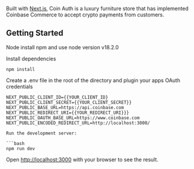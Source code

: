Built with [Next.js](https://nextjs.org/), Coin Auth is a luxury furniture store that has implemented Coinbase Commerce to accept crypto payments from customers.

## Getting Started

Node install npm and use node version v18.2.0

Install dependencies

```
npm install
```

Create a .env file in the root of the directory and plugin your apps OAuth credentials

````
NEXT_PUBLIC_CLIENT_ID={{YOUR_CLIENT_ID}
NEXT_PUBLIC_CLIENT_SECRET={{YOUR_CLIENT_SECRET}}
NEXT_PUBLIC_BASE_URL=https://api.coinbase.com
NEXT_PUBLIC_REDIRECT_URI={{YOUR_REDIRECT_URI}}}
NEXT_PUBLIC_OAUTH_BASE_URL=https://www.coinbase.com
NEXT_PUBLIC_ENCODED_REDIRECT_URL=http://localhost:3000/

Run the development server:

```bash
npm run dev
````

Open [http://localhost:3000](http://localhost:3000) with your browser to see the result.
